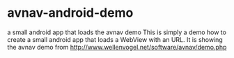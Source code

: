 # avnav-android-demo
a small android app that loads the avnav demo
This is simply a demo how to create a small android app that loads a WebView with an URL.
It is showing the avnav demo from http://www.wellenvogel.net/software/avnav/demo.php

